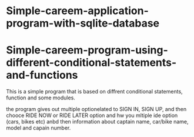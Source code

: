 # Simple-careem-application-program-with-sqlite-database


# Simple-careem-program-using-different-conditional-statements-and-functions
This is a simple program that is based on diffrent conditional statements, function and some modules.

the program gives out multiple optionelated to SIGN IN, SIGN UP, and then chooce RIDE NOW or RIDE LATER option and hw you mltiple ide option 
(cars, bikes etc) anbd then information about captain name, car/bike name, model and capain number.
